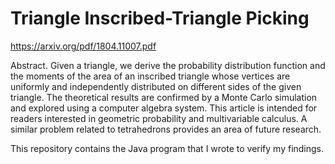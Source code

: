 # Triangle Inscribed-Triangle Picking
https://arxiv.org/pdf/1804.11007.pdf

Abstract. Given a triangle, we derive the probability distribution function and the moments of the area of an inscribed triangle whose vertices are uniformly and independently distributed on different sides of the given triangle. The theoretical results are confirmed by a Monte Carlo simulation and explored using a computer algebra system. This article is intended for readers interested in geometric probability and multivariable calculus. A similar problem related to tetrahedrons provides an area of future research.

This repository contains the Java program that I wrote to verify my findings.
